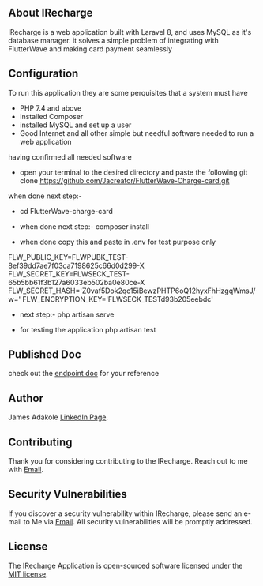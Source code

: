 ## About IRecharge

IRecharge is a web application built with Laravel 8, and uses MySQL as it's database manager. it solves a simple problem of integrating with FlutterWave and making card payment seamlessly 

## Configuration
To run this application they are some perquisites that a system must have 
- PHP 7.4 and above
- installed Composer
- installed MySQL and set up a user
- Good Internet 
and all other simple but needful software needed to run a web application

having confirmed all needed software 

- open your terminal to the desired directory and paste the following
 git clone https://github.com/Jacreator/FlutterWave-Charge-card.git

 when done next step:- 
 - cd FlutterWave-charge-card

 - when done next step:-
  composer install

- when done copy this and paste in .env for test purpose only

FLW_PUBLIC_KEY=FLWPUBK_TEST-8ef39dd7ae7f03ca7198625c66d0d299-X
FLW_SECRET_KEY=FLWSECK_TEST-65b5bb61f3b127a6033eb502ba0e80ce-X
FLW_SECRET_HASH='Z0vaf5Dok2qc15iBewzPHTP6oQ12hyxFhHzgqWmsJ/w='
FLW_ENCRYPTION_KEY='FLWSECK_TESTd93b205eebdc'

- next step:- 
 php artisan serve

- for testing the application
 php artisan test

## Published Doc

check out the [endpoint doc](https://documenter.getpostman.com/view/12580278/VUjJrTSp) for your reference


## Author

James Adakole
[LinkedIn Page](https://www.linkedin.com/in/jacreator/).


## Contributing

Thank you for considering contributing to the IRecharge. Reach out to me with [Email](jambone.james82@gmail.com).


## Security Vulnerabilities

If you discover a security vulnerability within IRecharge, please send an e-mail to Me via [Email](jambone.james82@gmail.com). All security vulnerabilities will be promptly addressed.

## License

The IRecharge Application is open-sourced software licensed under the [MIT license](https://opensource.org/licenses/MIT).
